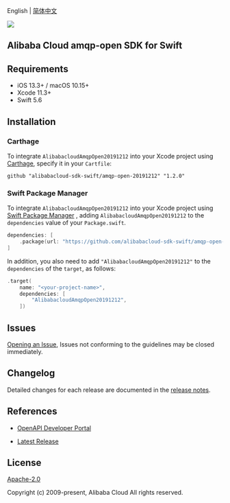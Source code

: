 English | [简体中文](README-CN.md)

![](https://aliyunsdk-pages.alicdn.com/icons/AlibabaCloud.svg)

## Alibaba Cloud amqp-open SDK for Swift

## Requirements

- iOS 13.3+ / macOS 10.15+
- Xcode 11.3+
- Swift 5.6

## Installation

### Carthage

To integrate `AlibabacloudAmqpOpen20191212` into your Xcode project using [Carthage](https://github.com/Carthage/Carthage), specify it in your `Cartfile`:

```ogdl
github "alibabacloud-sdk-swift/amqp-open-20191212" "1.2.0"
```

### Swift Package Manager

To integrate `AlibabacloudAmqpOpen20191212` into your Xcode project using [Swift Package Manager](https://swift.org/package-manager/) , adding `AlibabacloudAmqpOpen20191212` to the `dependencies` value of your `Package.swift`.

```swift
dependencies: [
    .package(url: "https://github.com/alibabacloud-sdk-swift/amqp-open-20191212.git", from: "1.2.0")
]
```

In addition, you also need to add `"AlibabacloudAmqpOpen20191212"` to the `dependencies` of the `target`, as follows:

```swift
.target(
    name: "<your-project-name>",
    dependencies: [
        "AlibabacloudAmqpOpen20191212",
    ])
```

## Issues

[Opening an Issue](https://github.com/alibabacloud-sdk-swift/amqp-open-20191212/issues/new), Issues not conforming to the guidelines may be closed immediately.

## Changelog

Detailed changes for each release are documented in the [release notes](./ChangeLog.txt).

## References

* [OpenAPI Developer Portal](https://next.api.alibabacloud.com/home)
- [Latest Release](https://github.com/alibabacloud-sdk-swift/amqp-open-20191212)

## License

[Apache-2.0](http://www.apache.org/licenses/LICENSE-2.0)

Copyright (c) 2009-present, Alibaba Cloud All rights reserved.
